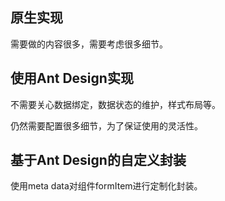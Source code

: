 ## 原生实现
需要做的内容很多，需要考虑很多细节。

## 使用Ant Design实现
不需要关心数据绑定，数据状态的维护，样式布局等。



仍然需要配置很多细节，为了保证使用的灵活性。

## 基于Ant Design的自定义封装
使用meta data对组件formItem进行定制化封装。

